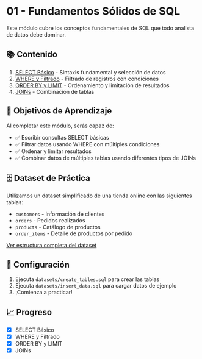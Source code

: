 # 01 - Fundamentos Sólidos de SQL

Este módulo cubre los conceptos fundamentales de SQL que todo analista de datos debe dominar.

## 📚 Contenido

1. [SELECT Básico](./01_SELECT_Basico/) - Sintaxis fundamental y selección de datos
2. [WHERE y Filtrado](./02_WHERE_Filtrado/) - Filtrado de registros con condiciones
3. [ORDER BY y LIMIT](./03_ORDER_BY_LIMIT/) - Ordenamiento y limitación de resultados
4. [JOINs](./04_JOINS/) - Combinación de tablas

## 🎯 Objetivos de Aprendizaje

Al completar este módulo, serás capaz de:
- ✅ Escribir consultas SELECT básicas
- ✅ Filtrar datos usando WHERE con múltiples condiciones
- ✅ Ordenar y limitar resultados
- ✅ Combinar datos de múltiples tablas usando diferentes tipos de JOINs

## 🗄️ Dataset de Práctica

Utilizamos un dataset simplificado de una tienda online con las siguientes tablas:
- `customers` - Información de clientes
- `orders` - Pedidos realizados
- `products` - Catálogo de productos
- `order_items` - Detalle de productos por pedido

[Ver estructura completa del dataset](./datasets/README.md)

## 🔧 Configuración

1. Ejecuta `datasets/create_tables.sql` para crear las tablas
2. Ejecuta `datasets/insert_data.sql` para cargar datos de ejemplo
3. ¡Comienza a practicar!

## 📈 Progreso

- [x] SELECT Básico
- [x] WHERE y Filtrado  
- [x] ORDER BY y LIMIT
- [x] JOINs
